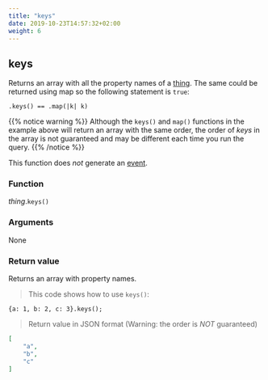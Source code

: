 ```yaml
---
title: "keys"
date: 2019-10-23T14:57:32+02:00
weight: 6
---
```


## keys

Returns an array with all the property names of a [thing](../../thing).
The same could be returned using map so the following statement is `true`:

`.keys() == .map(|k| k)`

{{% notice warning %}}
Although the `keys()` and `map()` functions in the example above will return an array with the same order,
the order of *keys* in the array is not guaranteed and may be different each time you run the query.
{{% /notice %}}

This function does *not* generate an [event](../../../events).

### Function
*thing*.`keys()`

### Arguments
None

### Return value
Returns an array with property names.

> This code shows how to use `keys()`:

```thingsdb,json_response
{a: 1, b: 2, c: 3}.keys();
```

> Return value in JSON format (Warning: the order is *NOT* guaranteed)

```json
[
    "a",
    "b",
    "c"
]
```
